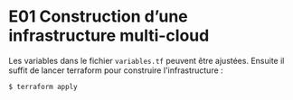 # E01 Construction d’une infrastructure multi-cloud

Les variables dans le fichier `variables.tf` peuvent être ajustées. Ensuite il suffit de lancer terraform pour construire l'infrastructure :
```shell
$ terraform apply
```
